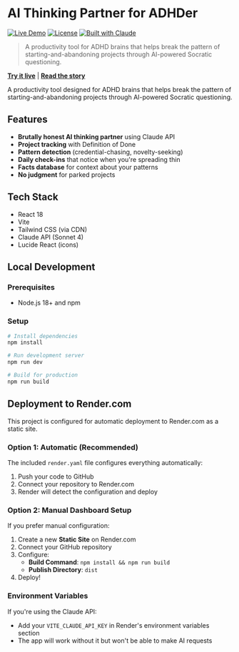# AI Thinking Partner for ADHDer

[![Live Demo](https://img.shields.io/badge/demo-live-success)](https://aithinkingpartner.syafiqkay.com)
[![License](https://img.shields.io/badge/license-MIT-blue.svg)](LICENSE)
[![Built with Claude](https://img.shields.io/badge/built%20with-Claude%20AI-orange)](https://claude.ai)

> A productivity tool for ADHD brains that helps break the pattern of starting-and-abandoning projects through AI-powered Socratic questioning.

**[Try it live](https://aithinkingpartner.syafiqkay.com)** | **[Read the story](#motivation)**

A productivity tool designed for ADHD brains that helps break the pattern of starting-and-abandoning projects through AI-powered Socratic questioning.

## Features
- **Brutally honest AI thinking partner** using Claude API
- **Project tracking** with Definition of Done
- **Pattern detection** (credential-chasing, novelty-seeking)
- **Daily check-ins** that notice when you're spreading thin
- **Facts database** for context about your patterns
- **No judgment** for parked projects

## Tech Stack
- React 18
- Vite
- Tailwind CSS (via CDN)
- Claude API (Sonnet 4)
- Lucide React (icons)

## Local Development

### Prerequisites
- Node.js 18+ and npm

### Setup
```bash
# Install dependencies
npm install

# Run development server
npm run dev

# Build for production
npm run build
```

## Deployment to Render.com

This project is configured for automatic deployment to Render.com as a static site.

### Option 1: Automatic (Recommended)
The included `render.yaml` file configures everything automatically:
1. Push your code to GitHub
2. Connect your repository to Render.com
3. Render will detect the configuration and deploy

### Option 2: Manual Dashboard Setup
If you prefer manual configuration:
1. Create a new **Static Site** on Render.com
2. Connect your GitHub repository
3. Configure:
   - **Build Command**: `npm install && npm run build`
   - **Publish Directory**: `dist`
4. Deploy!

### Environment Variables
If you're using the Claude API:
- Add your `VITE_CLAUDE_API_KEY` in Render's environment variables section
- The app will work without it but won't be able to make AI requests

